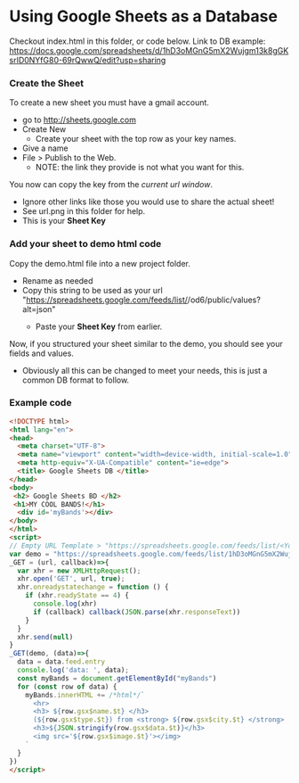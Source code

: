 # Using Google Sheets as a Database 
Checkout index.html in this folder, or code below.
Link to DB example: https://docs.google.com/spreadsheets/d/1hD3oMGnG5mX2Wujgm13k8gGKsrID0NYfG80-69rQwwQ/edit?usp=sharing

### Create the Sheet
To create a new sheet you must have a gmail account. 
* go to http://sheets.google.com 
* Create New
  * Create your sheet with the top row as your key names. 
* Give a name
* File > Publish to the Web.
  * NOTE: the link they provide is not what you want for this. 

You now can copy the key from the *current url window*.
* Ignore other links like those you would use to share the actual sheet! 
* See url.png in this folder for help.
* This is your **Sheet Key**

### Add your sheet to demo html code
Copy the demo.html file into a new project folder.
* Rename as needed
* Copy this string to be used as your url "https://spreadsheets.google.com/feeds/list/<Your Key Here>/od6/public/values?alt=json"
  * Paste your **Sheet Key** from earlier. 

Now, if you structured your sheet similar to the demo, you should see your fields and values. 
* Obviously all this can be changed to meet your needs, this is just a common DB format to follow. 

### Example code
```html
<!DOCTYPE html>
<html lang="en">
<head>
  <meta charset="UTF-8">
  <meta name="viewport" content="width=device-width, initial-scale=1.0">
  <meta http-equiv="X-UA-Compatible" content="ie=edge">
  <title> Google Sheets DB </title>
</head>
<body>
 <h2> Google Sheets BD </h2>
 <h1>MY COOL BANDS!</h1>
  <div id='myBands'></div>
</body>
</html>
<script>
// Empty URL Template > "https://spreadsheets.google.com/feeds/list/<Your Key Here>/od6/public/values?alt=json"
var demo = "https://spreadsheets.google.com/feeds/list/1hD3oMGnG5mX2Wujgm13k8gGKsrID0NYfG80-69rQwwQ/od6/public/values?alt=json"
_GET = (url, callback)=>{
  var xhr = new XMLHttpRequest();
  xhr.open('GET', url, true);
  xhr.onreadystatechange = function () {
    if (xhr.readyState == 4) {
      console.log(xhr)
      if (callback) callback(JSON.parse(xhr.responseText))
    }
  }
  xhr.send(null)
}
_GET(demo, (data)=>{
  data = data.feed.entry
  console.log('data: ', data);
  const myBands = document.getElementById("myBands")
  for (const row of data) {
    myBands.innerHTML += /*html*/`
      <hr>
      <h3> ${row.gsx$name.$t} </h3>
      (${row.gsx$type.$t}) from <strong> ${row.gsx$city.$t} </strong>
      <h3>${JSON.stringify(row.gsx$data.$t)}</h3>
      <img src='${row.gsx$image.$t}'></img>
    `
  }
})
</script>
```

